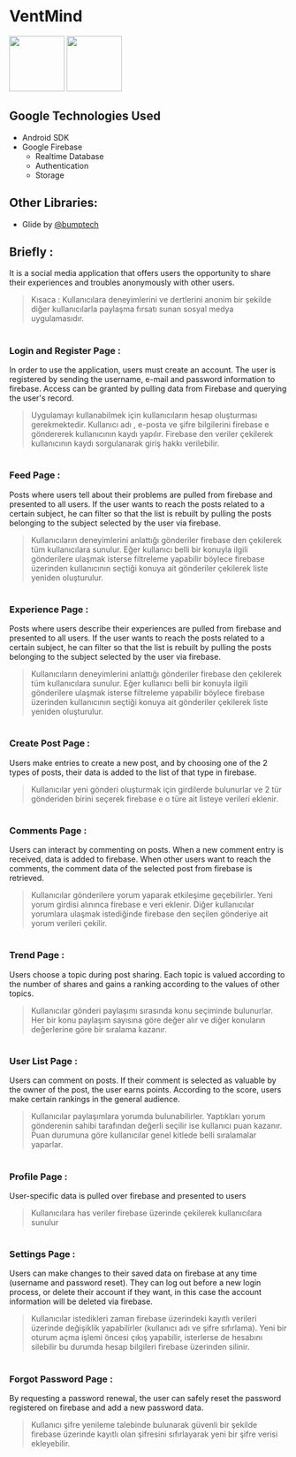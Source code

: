 # VentMind

  <img src="https://firebase.google.com/downloads/brand-guidelines/PNG/logo-built_white.png" width="100"/> <img src="https://upload.wikimedia.org/wikipedia/commons/thumb/6/64/Android_logo_2019_%28stacked%29.svg/2346px-Android_logo_2019_%28stacked%29.svg.png" width="100">
  
  ## Google Technologies Used
- Android SDK
- Google Firebase
    - Realtime Database
    - Authentication
    - Storage

## Other Libraries:
- Glide by [@bumptech](https://github.com/bumptech/glide)

## Briefly :

It is a social media application that offers users the opportunity to share their experiences and troubles anonymously with other users.

>Kısaca : Kullanıcılara deneyimlerini ve dertlerini anonim bir şekilde diğer kullanıcılarla paylaşma fırsatı sunan sosyal medya uygulamasıdır.
#

### Login and Register Page :

In order to use the application, users must create an account. The user is registered by sending the username, e-mail and password information to firebase. Access can be granted by pulling data from Firebase and querying the user's record.

>Uygulamayı kullanabilmek için kullanıcıların hesap oluşturması gerekmektedir. Kullanıcı adı , e-posta ve şifre bilgilerini firebase e göndererek kullanıcının kaydı yapılır. Firebase den veriler çekilerek kullanıcının kaydı sorgulanarak giriş hakkı verilebilir.
#

### Feed Page :

Posts where users tell about their problems are pulled from firebase and presented to all users. If the user wants to reach the posts related to a certain subject, he can filter so that the list is rebuilt by pulling the posts belonging to the subject selected by the user via firebase.

>Kullanıcıların deneyimlerini anlattığı gönderiler firebase den çekilerek tüm kullanıcılara sunulur. Eğer kullanıcı belli bir konuyla ilgili gönderilere ulaşmak isterse filtreleme yapabilir böylece firebase üzerinden kullanıcının seçtiği konuya ait gönderiler çekilerek liste yeniden oluşturulur.
#

### Experience Page :

Posts where users describe their experiences are pulled from firebase and presented to all users. If the user wants to reach the posts related to a certain subject, he can filter so that the list is rebuilt by pulling the posts belonging to the subject selected by the user via firebase.

>Kullanıcıların deneyimlerini anlattığı gönderiler firebase den çekilerek tüm kullanıcılara sunulur. Eğer kullanıcı belli bir konuyla ilgili gönderilere ulaşmak isterse filtreleme yapabilir böylece firebase üzerinden kullanıcının seçtiği konuya ait gönderiler çekilerek liste yeniden oluşturulur.
#

### Create Post Page :

Users make entries to create a new post, and by choosing one of the 2 types of posts, their data is added to the list of that type in firebase.

>Kullanıcılar yeni gönderi oluşturmak için girdilerde bulunurlar ve 2 tür gönderiden birini seçerek firebase e o türe ait listeye verileri eklenir.
#

### Comments Page :

Users can interact by commenting on posts. When a new comment entry is received, data is added to firebase. When other users want to reach the comments, the comment data of the selected post from firebase is retrieved.

>Kullanıcılar gönderilere yorum yaparak etkileşime geçebilirler. Yeni yorum girdisi alınınca firebase e veri eklenir. Diğer kullanıcılar yorumlara ulaşmak istediğinde firebase den seçilen gönderiye ait yorum verileri çekilir.
#

### Trend Page :

Users choose a topic during post sharing. Each topic is valued according to the number of shares and gains a ranking according to the values of other topics.

>Kullanıcılar gönderi paylaşımı sırasında konu seçiminde bulunurlar. Her bir konu paylaşım sayısına göre değer alır ve diğer konuların değerlerine göre bir sıralama kazanır.
#

### User List Page :

Users can comment on posts. If their comment is selected as valuable by the owner of the post, the user earns points. According to the score, users make certain rankings in the general audience.

>Kullanıcılar paylaşımlara yorumda bulunabilirler. Yaptıkları yorum gönderenin sahibi tarafından değerli seçilir ise kullanıcı puan kazanır. Puan durumuna göre kullanıcılar genel kitlede belli sıralamalar yaparlar.
#

### Profile Page :

User-specific data is pulled over firebase and presented to users

>Kullanıcılara has veriler firebase üzerinde çekilerek kullanıcılara sunulur
#

### Settings Page :

Users can make changes to their saved data on firebase at any time (username and password reset). They can log out before a new login process, or delete their account if they want, in this case the account information will be deleted via firebase.

>Kullanıcılar istedikleri zaman firebase üzerindeki kayıtlı verileri üzerinde değişiklik yapabilirler (kullanıcı adı ve şifre sıfırlama). Yeni bir oturum açma işlemi öncesi çıkış yapabilir, isterlerse de hesabını silebilir bu durumda hesap bilgileri firebase üzerinden silinir.
#

### Forgot Password Page :

By requesting a password renewal, the user can safely reset the password registered on firebase and add a new password data.

>Kullanıcı şifre yenileme talebinde bulunarak güvenli bir şekilde firebase üzerinde kayıtlı olan şifresini sıfırlayarak yeni bir şifre verisi ekleyebilir.
#
